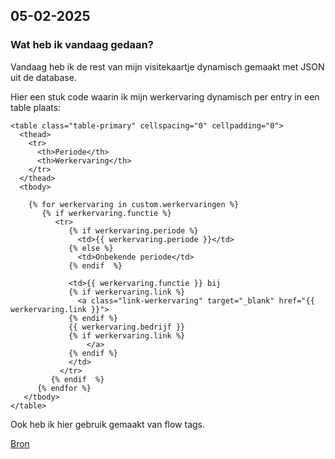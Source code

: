 ## 05-02-2025

### Wat heb ik vandaag gedaan?

Vandaag heb ik de rest van mijn visitekaartje dynamisch gemaakt met JSON uit de database.

Hier een stuk code waarin ik mijn werkervaring dynamisch per entry in een table plaats:  

```liquid
<table class="table-primary" cellspacing="0" cellpadding="0">
  <thead>
    <tr>
      <th>Periode</th>
      <th>Werkervaring</th>
    </tr>
  </thead>
  <tbody>

    {% for werkervaring in custom.werkervaringen %}
       {% if werkervaring.functie %}
          <tr>
             {% if werkervaring.periode %}
               <td>{{ werkervaring.periode }}</td>
             {% else %}
               <td>Onbekende periode</td>
             {% endif  %}
                          
             <td>{{ werkervaring.functie }} bij 
             {% if werkervaring.link %}
               <a class="link-werkervaring" target="_blank" href="{{ werkervaring.link }}">
             {% endif %}
             {{ werkervaring.bedrijf }}
             {% if werkervaring.link %}
                 </a>
             {% endif %}                          
             </td>
           </tr>
         {% endif  %}
      {% endfor %}
   </tbody>
</table>
```

Ook heb ik hier gebruik gemaakt van flow tags.

[Bron](https://shopify.github.io/liquid/tags/control-flow/)
